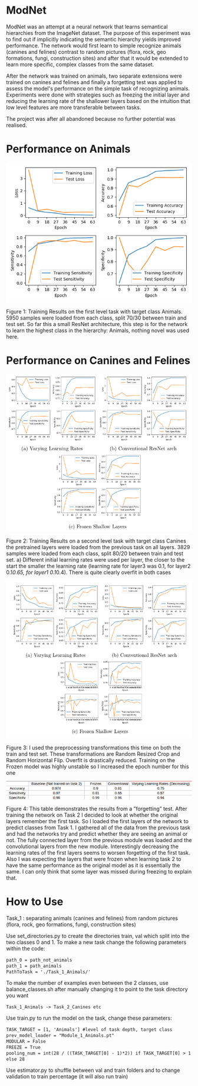 # ModNet

ModNet was an attempt at a neural network that learns semantical hierarchies from the ImageNet dataset. The purpose of this experiment was to find out if implicitly indicating the semantic hierarchy yields improved performance. The network would first learn to simple recognize animals (canines and felines) contrast to random pictures (flora, rock, geo formations, fungi, construction sites) and after that it would be extended to learn more specific, complex classes from the same dataset.

After the network was trained on animals, two separate extensions were trained on canines and felines and finally a forgetting test was applied to assess the model's performance on the simple task of recognizing animals. Experiments were done with strategies such as freezing the initial layer and reducing the learning rate of the shallower layers based on the intuition that low level features are more transferable between tasks.

The project was after all abandoned because no further potential was realised.

# Performance on Animals
![alt text](https://github.com/Linardos/ModNet/blob/master/Results/plot1.png)

Figure 1: Training Results on the first level task with target class Animals. 5950 samples
were loaded from each class, split 70/30 between train and test set. So far this a small
ResNet architecture, this step is for the network to learn the highest class in the hierarchy:
Animals, nothing novel was used here.

# Performance on Canines and Felines
![alt text](https://github.com/Linardos/ModNet/blob/master/Results/plot2.png)

Figure 2: Training Results on a second level task with target class Canines the pretrained
layers were loaded from the previous task on all layers. 3829 samples were loaded from
each class, split 80/20 between train and test set. a) Different initial learning rates were
used per layer, the closer to the start the smaller the learning rate (learning rate for layer3
was 0.1, for layer2 0.1*0.65, for layer1 0.1*0.4). There is quite clearly overfit in both cases

![alt text](https://github.com/Linardos/ModNet/blob/master/Results/plot3.png)

Figure 3: I used the preprocessing transformations this time on both the train and test set.
These transformations are Random Resized Crop and Random Horizontal Flip. Overfit is
drastically reduced. Training on the Frozen model was highly unstable so I increased the
epoch number for this one

![alt text](https://github.com/Linardos/ModNet/blob/master/Results/plot4.png)

Figure 4: This table demonstrates the results from a ”forgetting” test. After training the
network on Task 2 I decided to look at whether the original layers remember the first task.
So I loaded the first layers of the network to predict classes from Task 1. I gathered all of
the data from the previous task and had the networks try and predict whether they are
seeing an animal or not. The fully connected layer from the previous module was loaded
and the convolutional layers from the new module. Interestingly decreasing the learning
rates of the first layers seems to worsen forgetting of the first task. Also I was expecting
the layers that were frozen when learning task 2 to have the same performance as the
original model as it is essentially the same. I can only think that some layer was missed
during freezing to explain that.

# How to Use

Task_1 : separating animals (canines and felines) from random pictures (flora, rock, geo formations, fungi, construction sites) 

Use set_directories.py to create the directories train, val which split into the two classes 0 and 1. To make a new task change the following parameters within the code:

    path_0 = path_not_animals
    path_1 = path_animals
    PathToTask = './Task_1_Animals/'

To make the number of examples even between the 2 classes, use balance_classes.sh after manually changing it to point to the task directory you want

    Task_1_Animals -> Task_2_Canines etc


Use train.py to run the model on the task, change these parameters:

    TASK_TARGET = [1, 'Animals'] #level of task depth, target class
    prev_model_loader = "Module_1_Animals.pt"
    MODULAR = False
    FREEZE = True
    pooling_num = int(28 / ((TASK_TARGET[0] - 1)*2)) if TASK_TARGET[0] > 1 else 28


Use estimator.py to shuffle between val and train folders and to change validation to train percentage (it will also run train)


